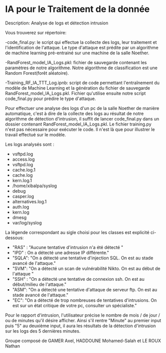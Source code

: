 # IA pour le Traitement de la donnée
Description: Analyse de logs et détection intrusion

Vous trouverez sur répertoire: 
 
 -code_final.py: le script qui effectue la collecte des logs, leur traitement et l'identification de l'attaque. Le type d'attaque est prédite par un algorithme de machine learning pré-entrainé sur une machine de la salle Noether.

  -RandForest_model_IA_Logs.pkl: fichier de sauvegarde contenant les paramètres de notre algorithme. Notre algorithme de classification est une Random Forest(forêt aléatoire). 

  -Training_RF_IA_TTT_Log.ipnb: script de code permettant l'entraînement du modèle de Machine Learning et la génération du fichier de sauvegarde RandForest_model_IA_Logs.pkl. Fichier qu'utilise ensuite notre script code_final.py pour prédire le type d'attaque.


Pour effectuer une analyse des logs d'un pc de la salle Noether de manière automatique, c'est à dire de la collecte des logs au résultat de notre algorithme de détection d'intrusion, il suffit de lancer code_final.py dans un dossier contenant RandForest_model_IA_Logs.pkl.
Le fichier training.py n'est pas nécessaire pour exécuter le code. Il n'est là que pour illustrer le travail effectué sur le modèle.

Les logs analysés sont :
- vsftpd.log 
- access.log 
- vsftpd.log
- cache.log.1 
- cache.log 
- kern.log.1 
- /home/xibalpa/syslog 
- debug 
- casper.log 
- alternatives.log.1 
- auth.log 
- kern.log 
- dmesg 
- var/log/syslog 

La légende correspondant au sigle choisi pour les classes est explicité ci-dessous:
  - "RAS" :  "Aucune tentative d'intrusion n'a été détecté "
  - "IPD"   : On a détecté une adresse IP différente."
  - "SQLA":  "On a détecté une tentative d'injection SQL. On est au stade avancé de l'attaque."
  - "SVM":  "On a détecté un scan de vulnérabilité Nikto. On est au début de l'attaque "
  - "SSH" : "On a détecté une tentative de connexion ssh. On est au début/milieu de l'attaque."
  - "ASM": "On a détecté une tentative d'attaque de serveur ftp. On est au stade avancé de l'attaque."
  - "EC": "On a détecté de trop nombreuses de tentatives d'intrusions. On est sur un état critique de votre pc, consulter un spécialiste."
    
Pour le rapport d'intrusion, l'utilisateur précise le nombre de mois / de jour / ou de minutes qu'il désire afficher. Ainsi s'il rentre "Minute" au premier input puis "5" au deuxième input, il aura les résultats de la détection d'intrusion sur les logs des 5 dernières minutes.
   
Groupe composé de GAMER Axel, HADDOUNE Mohamed-Salah et LE ROUX Nathan
